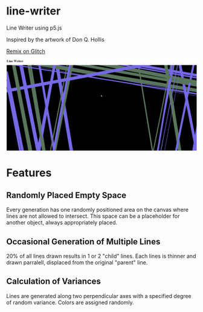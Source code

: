 # line-writer
Line Writer using p5.js

Inspired by the artwork of Don Q. Hollis

<a href="https://glitch.com/edit/#!/join/b07b987c-311b-41a8-b4fd-fb616fce06e5">Remix on Glitch</a>

![](ani.gif)


<h1>Features</h1>

<h2>
Randomly Placed Empty Space
</h2>
<p>
Every generation has one randomly positioned area on the canvas where lines are not allowed to intersect.  This space can be a placeholder for another object, always appropriately placed.
</p>

<h2>
Occasional Generation of Multiple Lines
</h2>
<p>
20% of all lines drawn results in 1 or 2 "child" lines. Each lines is thinner and drawn parralell, displaced from the original "parent" line.
</p>

<h2>
Calculation of Variances
</h2>
<p>
Lines are generated along two perpendicular axes with a specified degree of random variance. Colors are assigned randomly.
</p>
